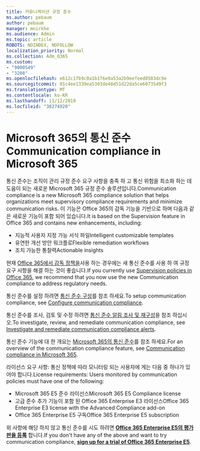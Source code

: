 ```yaml
---
title: 커뮤니케이션 규정 준수
ms.author: pebaum
author: pebaum
manager: mnirkhe
ms.audience: Admin
ms.topic: article
ROBOTS: NOINDEX, NOFOLLOW
localization_priority: Normal
ms.collection: Adm_O365
ms.custom:
- "9000549"
- "3208"
ms.openlocfilehash: e612c1fb9c0a1b1f6e9a53a2b9eefeed0583dc9e
ms.sourcegitcommit: 01c4ee1339ea5303de48d51d22da5ce6073549f3
ms.translationtype: MT
ms.contentlocale: ko-KR
ms.lasthandoff: 11/12/2019
ms.locfileid: "38274920"
---
```

# <a name="communication-compliance-in-microsoft-365"></a><span data-ttu-id="1f76c-102">Microsoft 365의 통신 준수</span><span class="sxs-lookup"><span data-stu-id="1f76c-102">Communication compliance in Microsoft 365</span></span>

<span data-ttu-id="1f76c-103">통신 준수는 조직이 관리 규정 준수 요구 사항을 충족 하 고 통신 위험을 최소화 하는 데 도움이 되는 새로운 Microsoft 365 규정 준수 솔루션입니다.</span><span class="sxs-lookup"><span data-stu-id="1f76c-103">Communication compliance is a new Microsoft 365 compliance solution that helps organizations meet supervisory compliance requirements and minimize communication risks.</span></span> <span data-ttu-id="1f76c-104">이 기능은 Office 365의 감독 기능을 기반으로 하며 다음과 같은 새로운 기능이 포함 되어 있습니다.</span><span class="sxs-lookup"><span data-stu-id="1f76c-104">It is based on the Supervision feature in Office 365 and contains new enhancements, including:</span></span>

- <span data-ttu-id="1f76c-105">지능적 사용자 지정 가능 서식 파일</span><span class="sxs-lookup"><span data-stu-id="1f76c-105">Intelligent customizable templates</span></span>
- <span data-ttu-id="1f76c-106">유연한 개선 방안 워크플로</span><span class="sxs-lookup"><span data-stu-id="1f76c-106">Flexible remediation workflows</span></span>
- <span data-ttu-id="1f76c-107">조치 가능한 통찰력</span><span class="sxs-lookup"><span data-stu-id="1f76c-107">Actionable insights</span></span>

<span data-ttu-id="1f76c-108">현재 [Office 365에서 감독 정책을](https://docs.microsoft.com/microsoft-365/compliance/supervision-policies)사용 하는 경우에는 새 통신 준수를 사용 하 여 규정 요구 사항을 해결 하는 것이 좋습니다.</span><span class="sxs-lookup"><span data-stu-id="1f76c-108">If you currently use [Supervision policies in Office 365](https://docs.microsoft.com/microsoft-365/compliance/supervision-policies), we recommend that you now use the new Communication compliance to address regulatory needs.</span></span>

<span data-ttu-id="1f76c-109">통신 준수를 설정 하려면 [통신 준수 구성](https://docs.microsoft.com/microsoft-365/compliance/communication-compliance-configure)를 참조 하세요.</span><span class="sxs-lookup"><span data-stu-id="1f76c-109">To setup communication compliance, see [Configure communication compliance](https://docs.microsoft.com/microsoft-365/compliance/communication-compliance-configure).</span></span>

<span data-ttu-id="1f76c-110">통신 준수를 조사, 검토 및 수정 하려면 [통신 준수 알림 조사 및 재구성](https://docs.microsoft.com/microsoft-365/compliance/communication-compliance-investigate-remediate)을 참조 하십시오.</span><span class="sxs-lookup"><span data-stu-id="1f76c-110">To investigate, review, and remediate communication compliance, see [Investigate and remediate communication compliance alerts](https://docs.microsoft.com/microsoft-365/compliance/communication-compliance-investigate-remediate).</span></span>

<span data-ttu-id="1f76c-111">통신 준수 기능에 대 한 개요는 [Microsoft 365의 통신 준수](https://docs.microsoft.com/microsoft-365/compliance/communication-compliance)를 참조 하세요.</span><span class="sxs-lookup"><span data-stu-id="1f76c-111">For an overview of the communication compliance feature, see [Communication compliance in Microsoft 365](https://docs.microsoft.com/microsoft-365/compliance/communication-compliance).</span></span>

<span data-ttu-id="1f76c-112">라이선스 요구 사항: 통신 정책에 따라 모니터링 되는 사용자에 게는 다음 중 하나가 있어야 합니다.</span><span class="sxs-lookup"><span data-stu-id="1f76c-112">License requirements: Users monitored by communication policies must have one of the following:</span></span>

- <span data-ttu-id="1f76c-113">Microsoft 365 E5 준수 라이선스</span><span class="sxs-lookup"><span data-stu-id="1f76c-113">Microsoft 365 E5 Compliance license</span></span>
- <span data-ttu-id="1f76c-114">고급 준수 추가 기능이 포함 된 Office 365 Enterprise E3 라이선스</span><span class="sxs-lookup"><span data-stu-id="1f76c-114">Office 365 Enterprise E3 license with the Advanced Compliance add-on</span></span>
- <span data-ttu-id="1f76c-115">Office 365 Enterprise E5 구독</span><span class="sxs-lookup"><span data-stu-id="1f76c-115">Office 365 Enterprise E5 subscription</span></span>

<span data-ttu-id="1f76c-116">위 사항에 해당 하지 않고 통신 준수를 시도 하려면 **[Office 365 Enterprise E5의 평가판을 등록](https://go.microsoft.com/fwlink/p/?LinkID=698279)** 합니다.</span><span class="sxs-lookup"><span data-stu-id="1f76c-116">If you don't have any of the above and want to try communication compliance, **[sign up for a trial of Office 365 Enterprise E5](https://go.microsoft.com/fwlink/p/?LinkID=698279)**.</span></span>